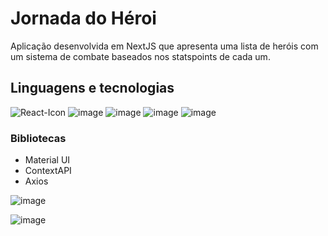 # Jornada do Héroi

Aplicação desenvolvida em NextJS que apresenta uma lista de heróis com um sistema de combate baseados nos statspoints de cada um.

## Linguagens e tecnologias

![React-Icon](https://shields.io/badge/react-black?logo=react&style=for-the-badge)
![image](https://img.shields.io/badge/next.js-000000?style=for-the-badge&logo=nextdotjs&logoColor=white)
![image](https://shields.io/badge/JavaScript-F7DF1E?logo=JavaScript&logoColor=000&style=for-the-badge)
![image](https://img.shields.io/badge/HTML5-E34F26?style=for-the-badge&logo=html5&logoColor=white)
![image](https://img.shields.io/badge/CSS3-1572B6?style=for-the-badge&logo=css3&logoColor=white)

### Bibliotecas

- Material UI
- ContextAPI
- Axios


![image](https://github.com/davimcostaa/jornada-do-heroi/assets/92067624/5e325450-b1d0-4449-aee4-06de7bc335c2)

![image](https://github.com/davimcostaa/jornada-do-heroi/assets/92067624/14aee50c-c726-4ed8-8414-63dd32c682f1)

